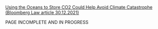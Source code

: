 [Using the Oceans to Store CO2 Could Help Avoid Climate Catastrophe (Bloomberg Law article 30.12.2021)](https://news.bloomberglaw.com/class-action/using-the-oceans-to-store-co2-could-help-avoid-climate-catastrophe)  


PAGE INCOMPLETE AND IN PROGRESS
